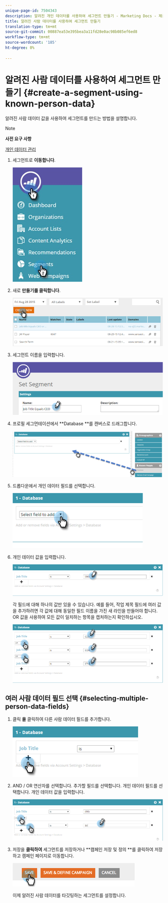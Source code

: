 ```yaml
---
unique-page-id: 7504343
description: 알려진 개인 데이터를 사용하여 세그먼트 만들기 - Marketing Docs - 제품 설명서
title: 알려진 사람 데이터를 사용하여 세그먼트 만들기
translation-type: tm+mt
source-git-commit: 00887ea53e395bea3a11fd28e0ac98b085ef6ed8
workflow-type: tm+mt
source-wordcount: '185'
ht-degree: 0%

---
```



# 알려진 사람 데이터를 사용하여 세그먼트 만들기 {#create-a-segment-using-known-person-data}

알려진 사람 데이터 값을 사용하여 세그먼트를 만드는 방법을 설명합니다.

>[!NOTE]
>
>**사전 요구 사항**
>
>[개인 데이터 관리](manage-person-data.md)

1. 세그먼트로 **이동합니다**.

   ![](assets/new-dropdown-segments-hand-2.jpg)

1. 새로 **만들기를 클릭합니다**.

   ![](assets/image2015-8-28-13-3a19-3a59.png)

1. 세그먼트 이름을 입력합니다.

   ![](assets/image2015-8-28-13-3a2-3a59.png)

1. 프로필 세그먼테이션에서 **Database **를 캔버스로 드래그합니다.

   ![](assets/four-1.png)

1. 드롭다운에서 개인 데이터 필드를 선택합니다.

   ![](assets/five-1.png)

1. 개인 데이터 값을 입력합니다.

   ![](assets/six.png)

   각 필드에 대해 하나의 값만 있을 수 있습니다. 예를 들어, 작업 제목 필드에 여러 값을 추가하려면 각 값에 대해 동일한 필드 이름을 가진 새 라인을 만들어야 합니다. OR 값을 사용하여 모든 값이 일치하는 항목을 캡처하는지 확인하십시오.

   ![](assets/seven-1.png)

## 여러 사람 데이터 필드 선택 {#selecting-multiple-person-data-fields}

1. 클릭 **을** 클릭하여 다른 사람 데이터 필드를 추가합니다.

   ![](assets/eight.png)

1. AND / OR 연산자를 선택합니다. 추가할 필드를 선택합니다. 개인 데이터 필드를 선택합니다. 개인 데이터 값을 입력합니다.

   ![](assets/nine.png)

1. 저장을 **클릭하여** 세그먼트를 저장하거나 **캠페인 저장 및 정의 **를 클릭하여 저장하고 캠페인 페이지로 이동합니다.

   ![](assets/image2014-11-19-19-3a48-3a20-1.png)

   이제 알려진 사람 데이터를 타깃팅하는 세그먼트를 설정합니다.

